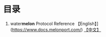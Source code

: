 # 目录

1. water**melon** Protocol Reference   【English】](https://www.docs.melonport.com/)  [【中文】](./watermelon/README.md)

